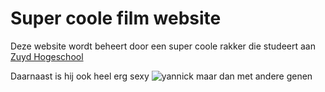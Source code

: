 # Super coole film website
Deze website wordt beheert door een super coole rakker die studeert aan [Zuyd Hogeschool](https://www.zuyd.nl/)

Daarnaast is hij ook heel erg sexy ![yannick maar dan met andere genen](https://cdn.discordapp.com/attachments/417807262573395979/887477792978120744/image1.JPG)
